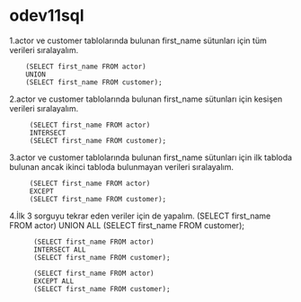 # odev11sql



1.actor ve customer tablolarında bulunan first_name sütunları için tüm verileri sıralayalım.

        (SELECT first_name FROM actor)
        UNION 
        (SELECT first_name FROM customer);
        
       
2.actor ve customer tablolarında bulunan first_name sütunları için kesişen verileri sıralayalım.

         (SELECT first_name FROM actor)
         INTERSECT 
         (SELECT first_name FROM customer);
         
         
3.actor ve customer tablolarında bulunan first_name sütunları için ilk tabloda bulunan ancak ikinci tabloda bulunmayan verileri sıralayalım.

         (SELECT first_name FROM actor)
         EXCEPT
         (SELECT first_name FROM customer);
          
          
4.İlk 3 sorguyu tekrar eden veriler için de yapalım.
          (SELECT first_name FROM actor)
          UNION ALL
          (SELECT first_name FROM customer);

          (SELECT first_name FROM actor)
          INTERSECT ALL 
          (SELECT first_name FROM customer);

          (SELECT first_name FROM actor)
          EXCEPT ALL
          (SELECT first_name FROM customer);
